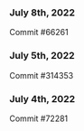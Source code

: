 ### July 8th, 2022

Commit #66261

### July 5th, 2022

Commit #314353


### July 4th, 2022

Commit #72281
